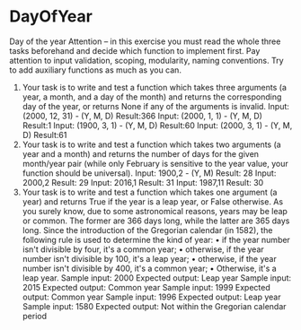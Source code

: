# DayOfYear

Day of the year
Attention – in this exercise you must read the whole three
tasks beforehand and decide which function to implement
first.
Pay attention to input validation, scoping, modularity,
naming conventions.
Try to add auxiliary functions as much as you can.
1. Your task is to write and test a function which takes
three arguments (a year, a month, and a day of the
month) and returns the corresponding day of the year, or
returns None if any of the arguments is invalid.
Input: (2000, 12, 31) - (Y, M, D)
Result:366
Input: (2000, 1, 1) - (Y, M, D)
Result:1
Input: (1900, 3, 1) - (Y, M, D)
Result:60
Input: (2000, 3, 1) - (Y, M, D)
Result:61
2. Your task is to write and test a function which takes
two arguments (a year and a month) and returns the
number of days for the given month/year pair (while only
February is sensitive to the year value, your function
should be universal).
Input: 1900,2 - (Y, M)
Result: 28
Input: 2000,2
Result: 29
Input: 2016,1
Result: 31
Input: 1987,11
Result: 30
3. Your task is to write and test a function which takes
one argument (a year) and returns True if the year is a
leap year, or False otherwise.
As you surely know, due to some astronomical reasons, years
may be leap or common. The former are 366 days long, while
the latter are 365 days long.
Since the introduction of the Gregorian calendar (in 1582),
the following rule is used to determine the kind of year:
• if the year number isn't divisible by four, it's a
common year;
• otherwise, if the year number isn't divisible by 100,
it's a leap year;
• otherwise, if the year number isn't divisible by 400,
it's a common year;
• Otherwise, it's a leap year.
Sample input: 2000
Expected output: Leap year
Sample input: 2015
Expected output: Common year
Sample input: 1999
Expected output: Common year
Sample input: 1996
Expected output: Leap year
Sample input: 1580
Expected output: Not within the Gregorian calendar period

